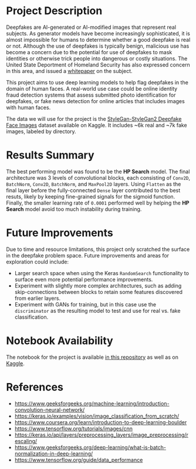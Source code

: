 # Project Description

Deepfakes are AI-generated or AI-modified images that represent real subjects. As generator models have become increasingly sophisticated, it is almost impossible for humans to determine whether a good deepfake is real or not. Although the use of deepfakes is typically benign, malicious use has become a concern due to the potential for use of deepfakes to mask identities or otherwise trick people into dangerous or costly situations. The United State Deportment of Homeland Security has also expressed concern in this area, and issued a [whitepaper](https://www.dhs.gov/sites/default/files/publications/increasing_threats_of_deepfake_identities_0.pdf) on the subject.

This project aims to use deep learning models to help flag deepfakes in the domain of human faces. A real-world use case could be online identity fraud detection systems that assess submitted photo identification for deepfakes, or fake news detection for online articles that includes images with human faces.

The data we will use for the project is the [StyleGan-StyleGan2 Deepfake Face Images](https://www.kaggle.com/datasets/kshitizbhargava/deepfake-face-images/data) dataset available on Kaggle. It includes ~6k real and ~7k fake images, labeled by directory.

# Results Summary

The best performing model was found to be the **HP Search** model. The final architecture was 3 levels of convolutional blocks, each consisting of `Conv2D`, `BatchNorm`, `Conv2D`, `BatchNorm`, and `MaxPool2D` layers. Using `Flatten` as the final layer before the fully-connected `Dense` layer contributed to the best resuts, likely by keeping fine-grained signals for the sigmoid function. Finally, the smaller learning rate of `0.0001` performed well by helping the **HP Search** model avoid too much instability during training.

# Future Improvements

Due to time and resource limitations, this project only scratched the surface in the deepfake problem space. Future improvements and areas for exploration could include:

* Larger search space when using the Keras `RandomSearch` functionality to surface even more potential performance improvements.
* Experiment with slightly more complex architectures, such as adding skip-connections between blocks to retain some features discovered from earlier layers.
* Experiment with GANs for training, but in this case use the `discriminator` as the resulting model to test and use for real vs. fake classification.

# Notebook Availability

The notebook for the project is available [in this repository](https://github.com/lynchrl/csca5642-final/blob/main/csca-5642-final-project.ipynb) as well as on [Kaggle](https://www.kaggle.com/code/lynchrl/csca-5642-final-project).

# References

* https://www.geeksforgeeks.org/machine-learning/introduction-convolution-neural-network/
* https://keras.io/examples/vision/image_classification_from_scratch/
* https://www.coursera.org/learn/introduction-to-deep-learning-boulder
* https://www.tensorflow.org/tutorials/images/cnn
* https://keras.io/api/layers/preprocessing_layers/image_preprocessing/rescaling/
* https://www.geeksforgeeks.org/deep-learning/what-is-batch-normalization-in-deep-learning/
* https://www.tensorflow.org/guide/data_performance
